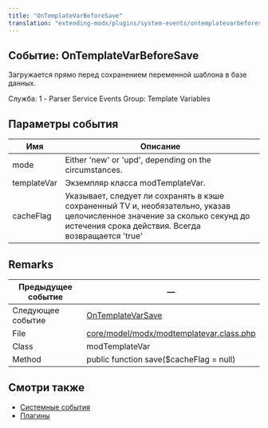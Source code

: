 ```yaml
---
title: "OnTemplateVarBeforeSave"
translation: "extending-modx/plugins/system-events/ontemplatevarbeforesave"
---
```


## Событие: OnTemplateVarBeforeSave

Загружается прямо перед сохранением переменной шаблона в базе данных.

Служба: 1 - Parser Service Events
Group: Template Variables

## Параметры события

| Имя         | Описание                                                                                                                                                                        |
| ----------- | ------------------------------------------------------------------------------------------------------------------------------------------------------------------------------- |
| mode        | Either 'new' or 'upd', depending on the circumstances.                                                                                                                          |
| templateVar | Экземпляр класса modTemplateVar.                                                                                                                                                |
| cacheFlag   | Указывает, следует ли сохранять в кэше сохраненный TV и, необязательно, указав целочисленное значение за сколько секунд до истечения срока действия. Всегда возвращается 'true' |

## Remarks

| Предыдущее событие | —                                                                                                                                     |
| ------------------ | -------------------------------------------------------------------------------------------------------------------------------------- |
| Следующее событие  | [OnTemplateVarSave](extending-modx/plugins/system-events/ontemplatevarsave "OnTemplateVarSave")                                        |
| File               | [core/model/modx/modtemplatevar.class.php](https://github.com/modxcms/revolution/blob/master/core/model/modx/modtemplatevar.class.php) |
| Class              | modTemplateVar                                                                                                                         |
| Method             | public function save($cacheFlag = null)                                                                                                |

## Смотри также

- [Системные события](extending-modx/plugins/system-events "Системные события")
- [Плагины](extending-modx/plugins "Плагины")

